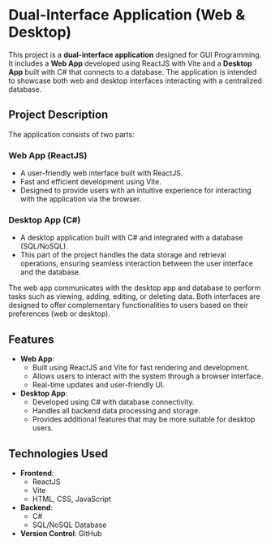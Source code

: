 # Dual-Interface Application (Web & Desktop)

This project is a **dual-interface application** designed for GUI Programming. It includes a **Web App** developed using ReactJS with Vite and a **Desktop App** built with C# that connects to a database. The application is intended to showcase both web and desktop interfaces interacting with a centralized database.

## Project Description

The application consists of two parts:

### Web App (ReactJS)

- A user-friendly web interface built with ReactJS.
- Fast and efficient development using Vite.
- Designed to provide users with an intuitive experience for interacting with the application via the browser.

### Desktop App (C#)

- A desktop application built with C# and integrated with a database (SQL/NoSQL).
- This part of the project handles the data storage and retrieval operations, ensuring seamless interaction between the user interface and the database.

The web app communicates with the desktop app and database to perform tasks such as viewing, adding, editing, or deleting data. Both interfaces are designed to offer complementary functionalities to users based on their preferences (web or desktop).

## Features

- **Web App**:
  - Built using ReactJS and Vite for fast rendering and development.
  - Allows users to interact with the system through a browser interface.
  - Real-time updates and user-friendly UI.
- **Desktop App**:
  - Developed using C# with database connectivity.
  - Handles all backend data processing and storage.
  - Provides additional features that may be more suitable for desktop users.

## Technologies Used

- **Frontend**:
  - ReactJS
  - Vite
  - HTML, CSS, JavaScript
- **Backend**:
  - C#
  - SQL/NoSQL Database
- **Version Control**: GitHub
